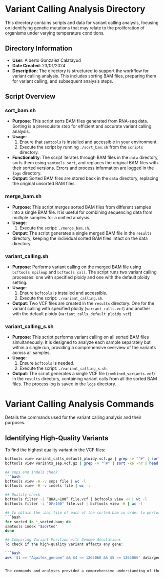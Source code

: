 # Variant Calling Analysis Directory

This directory contains scripts and data for variant calling analysis, focusing on identifying genetic mutations that may relate to the proliferation of organisms under varying temperature conditions.

## Directory Information

- **User**: Alberto Gonzalez Calatayud
- **Date Created**: 23/01/2024
- **Description**: The directory is structured to support the workflow for variant calling analysis. This includes sorting BAM files, preparing them for variant calling, and subsequent analysis steps.

## Script Overview

### sort_bam.sh
- **Purpose**: This script sorts BAM files generated from RNA-seq data. Sorting is a prerequisite step for efficient and accurate variant calling analysis.
- **Usage**: 
    1. Ensure that `samtools` is installed and accessible in your environment.
    2. Execute the script by running `./sort_bam.sh` from the `scripts` directory.
- **Functionality**: The script iterates through BAM files in the `data` directory, sorts them using `samtools sort`, and replaces the original BAM files with their sorted versions. Errors and process information are logged in the `logs` directory.
- **Output**: Sorted BAM files are stored back in the `data` directory, replacing the original unsorted BAM files.

### merge_bam.sh
- **Purpose**: This script merges sorted BAM files from different samples into a single BAM file. It is useful for combining sequencing data from multiple samples for a unified analysis.
- **Usage**: 
    1. Execute the script: `./merge_bam.sh`.
- **Output**: The script generates a single merged BAM file in the `results` directory, keeping the individual sorted BAM files intact on the data directory.

### variant_calling.sh
- **Purpose**: Performs variant calling on the merged BAM file using `bcftools mpileup` and `bcftools call`. The script runs two variant calling processes: one with specified ploidy and one with the default ploidy setting.
- **Usage**: 
    1. Ensure `bcftools` is installed and accessible.
    2. Execute the script: `./variant_calling.sh`.
- **Output**: Two VCF files are created in the `results` directory. One for the variant calling with specified ploidy (`variant_calls.vcf`) and another with the default ploidy (`variant_calls_default_ploidy.vcf`).

### variant_calling_s.sh
- **Purpose**: This script performs variant calling on all sorted BAM files simultaneously. It is designed to analyze each sample separately but within a single run, providing a comprehensive overview of the variants across all samples.
- **Usage**: 
    1. Ensure `bcftools` is needed.
    2. Execute the script: `./variant_calling_s.sh`.
- **Output**: The script generates a single VCF file (`combined_variants.vcf`) in the `results` directory, containing variant calls from all the sorted BAM files. The process log is saved in the `logs` directory.

# Variant Calling Analysis Commands

Details the commands used for the variant calling analysis and their purposes.

## Identifying High-Quality Variants

To find the highest quality variant in the VCF files:

```bash
bcftools view variant_calls_default_ploidy.vcf.gz | grep -v "^#" | sort -k6 -nr | head -1
bcftools view variants_sep.vcf.gz | grep -v "^#" | sort -k6 -nr | head -1

## snps and indels check
```bash
bcftools view -H -v snps file | wc -l
bcftools view -H -v indels file | wc -l

## Quality check
bcftools filter -i “QUAL>100” file.vcf | bcftools view -H | wc -l
bcftools filter -i "DP>100" file.vcf | bcftools view -H | wc -l

## To obtain the .bai file of each of the sorted.bam in order to perform the VGI use the following command:
```bash
for sorted in *_sorted.bam; do
samtools index "$sorted"
done

## Comparing Variant Position with Genome Annotations
To check if the high-quality variant affects any gene:

```bash
awk '$1 == "Aquifex_genome" && $4 <= 1265060 && $5 >= 1265060' data/genome.gff


The commands and analyses provided a comprehensive understanding of the potential impact of the high-quality variant on the gene nifA, highlighting the importance of integrating genomic data with functional annotations.


